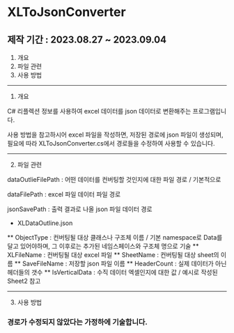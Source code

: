 # XLToJsonConverter

## 제작 기간 : 2023.08.27 ~ 2023.09.04

1. 개요
2. 파일 관련
3. 사용 방법

---

1. 개요

C# 리플렉션 정보를 사용하여 excel 데이터를 json 데이터로 변환해주는 프로그램입니다.

사용 방법을 참고하시어 excel 파일을 작성하면, 저장된 경로에 json 파일이 생성되며, 필요에 따라 XLToJsonConverter.cs에서 경로들을 수정하여 사용할 수 있습니다.

---

2. 파일 관련

dataOutlieFilePath : 어떤 데이터를 컨버팅할 것인지에 대한 파일 경로 / 기본적으로 

dataFilePath : excel 파일 데이터 파일 경로

jsonSavePath : 출력 결과로 나올 json 파일 데이터 경로

* XLDataOutline.json

** ObjectType : 컨버팅될 대상 클래스나 구조체 이름 / 기본 namespace로 Data를 달고 있어야하며, 그 이후로는 추가된 네임스페이스와 구조체 명으로 기술
** XLFileName : 컨버팅될 대상 excel 파일
** SheetName : 컨버팅될 대상 sheet의 이름
** SaveFileName : 저장할 json 파일 이름
** HeaderCount : 실제 데이터가 아닌 헤더들의 갯수
** IsVerticalData : 수직 데이터 엑셀인지에 대한 값 / 예시로 작성된 Sheet2 참고

---

3. 사용 방법

### 경로가 수정되지 않았다는 가정하에 기술합니다.

